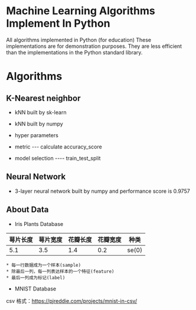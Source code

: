 # Machine Learning Algorithms Implement In Python

All algorithms implemented in Python (for education)
These implementations are for demonstration purposes.
They are less efficient than the implementations in the Python standard library.

# Algorithms

## K-Nearest neighbor

* kNN built by sk-learn 

* kNN built by numpy
 
* hyper parameters

* metric --- calculate accuracy_score

* model selection ---- train_test_split

## Neural Network

* 3-layer neural network built by numpy and performance score is 0.9757 

## About Data

* Iris Plants Database

萼片长度 | 萼片宽度 | 花瓣长度 | 花瓣宽度 | 种类
--------- | --------- | --------- | --------- | ---------
5.1 | 3.5 | 1.4 | 0.2 | se(0) 

    * 每一行数据成为一个样本(sample)
    * 除最后一列，每一列表达样本的一个特征(feature)
    * 最后一列成为标记(label)
   
   
* MNIST Database

csv 格式：https://pjreddie.com/projects/mnist-in-csv/
   


